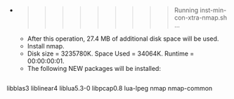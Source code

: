 * >>>>>>>>> Running inst-min-con-xtra-nmap.sh ...
  * After this operation, 27.4 MB of additional disk space will be used.
  * Install nmap.
  * Disk size = 3235780K. Space Used = 34064K. Runtime = 00:00:00:01.
  * The following NEW packages will be installed:
  ```bash
libblas3 liblinear4 liblua5.3-0 libpcap0.8 lua-lpeg
nmap nmap-common
  ```
